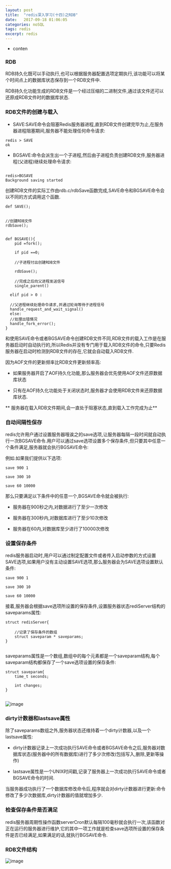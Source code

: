 ```yaml
---
layout: post
title:  "redis深入学习(十四)之RDB"
date:   2017-09-18 01:06:05
categories: noSQL
tags: redis
excerpt: redis
---
```



* conten

### RDB

RDB持久化既可以手动执行,也可以根据服务器配置选项定期执行,该功能可以将某个时间点上的数据库状态保存到一个RDB文件中.

RDB持久化功能生成的RDB文件是一个经过压缩的二进制文件,通过该文件还可以还原成RDB文件时的数据库状态.


### RDB文件的创建与载入

- SAVE:SAVE命令会阻塞Redis服务器进程,直到RDB文件创建完毕为止,在服务器进程阻塞期间,服务器不能处理任何命令请求:


```
redis > SAVE
ok

```

- BGSAVE:命令会派生出一个子进程,然后由子进程负责创建RDB文件,服务器进程(父进程)继续处理命令请求:


```

redis>BGSAVE
Background saving started

```

创建RDB文件的实际工作由rdb.c/rdbSave函数完成,SAVE命令和BGSAVE命令会以不同的方式调用这个函数.

```
def SAVE();


//创建RDB文件
rdbSave();


def BGSAVE(){
	pid =fork();

	if pid ==0;

	//子进程付出创建RDB文件

	rdbSave();

	//完成之后向父进程发送信号
	single_parent()

  elif pid > 0 :

  //父进程继续处理命令请求,并通过轮询等待子进程信号
  handle_request_and_wait_signal()
  else:
  //处理出错情况
  handle_fork_error();
}

```

和使用SAVE命令或者BGSAVE命令创建RDB文件不同,RDB文件的载入工作是在服务器启动时自动执行的,所以Redis并没有专门用于载入RDB文件的命令,只要Redis服务器在启动时检测到RDB文件的存在,它就会自动载入RDB文件.


因为AOF文件的更新频率比RDB文件更新频率高:

- 如果服务器开启了AOF持久化功能,那么服务器会优先使用AOF文件还原数据库状态

- 只有在AOF持久化功能处于关闭状态时,服务器才会使用RDB文件来还原数据库状态.



** 服务器在载入RDB文件期间,会一直处于阻塞状态,直到载入工作完成为止**


### 自动间隔性保存

redis允许用户通过设置服务器哦诶之的save选项,让服务器每隔一段时间就自动执行一次BGSAVE命令.用户可以通过save选项设置多个保存条件,但只要其中任意一个条件满足,服务器就会执行BGSAVE命令:

例如.如果我们提供以下选项:

```
save 900 1

save 300 10

save 60 10000

```

那么只要满足以下条件中的任意一个,BGSAVE命令就会被执行:

- 服务器在900秒之内,对数据进行了至少一次修改

- 服务器在300秒内,对数据库进行了至少10次修改

- 服务器在60内,对数据库至少进行了10000次修改


### 设置保存条件

redis服务器启动时,用户可以通过制定配置文件或者传入启动参数的方式设置SAVE选项,如果用户没有主动设置SAVE选项,那么服务器会为SAVE选项设置默认条件:

```
save 900 1

save 300 10

save 60 10000

```
接着,服务器会根据save选项所设置的保存条件,设置服务器状态rediServer结构的saveparams属性:

```
struct redisServer{
	
	//记录了保存条件的数组
	struct saveparam * saveparams;
}


```
saveparams属性是一个数组,数组中的每个元素都是一个saveparam结构,每个saveparam结构都保存了一个save选项设置的保存条件:

```
struct saveparam{
	time_t seconds;

	int changes;
}


```


![image](http://7xpuj1.com1.z0.glb.clouddn.com/rdb.png)


###  dirty计数器和lastsave属性

除了saveparams数组之外,服务器状态还维持着一个dirty计数器,以及一个lastsave属性:

- dirty计数器记录上一次成功执行SAVE命令或者BGSAVE命令之后,服务器对数据库状态(服务器中的所有数据库)进行了多少次修改(包括写入,删除,更新等操作)

- lastsave属性是一个UNIX时间戳,记录了服务器上一次成功执行SAVE命令或者BGSAVE命令的时间.


当服务器成功执行了一个数据库修改命令后,程序就会对dirty计数器进行更新:命令修改了多少次数据库,dirty计数器的值就增加多少.


### 检查保存条件是否满足

redis服务器周期性操作函数serverCron默认每隔100毫秒就会执行一次,该函数对正在运行的服务器进行维护,它的其中一项工作就是检查save选项所设置的保存条件是否已经满足,如果满足的话,就执行BGSAVE命令.


### RDB文件结构


![image](http://7xpuj1.com1.z0.glb.clouddn.com/rdb%E7%BB%93%E6%9E%84.png)

